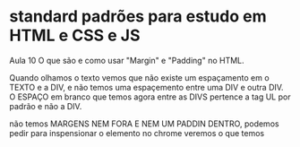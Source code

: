 # standard padrões para estudo em HTML e CSS e JS

Aula 10 O que são e como usar "Margin" e "Padding" no HTML.


Quando olhamos o texto vemos que não existe um espaçamento em o TEXTO e a DIV, e não temos uma espaçemento entre uma DIV e outra DIV. O ESPAÇO em branco  que temos agora entre as DIVS pertence a tag UL por padrão e não a DIV. 

não temos MARGENS NEM FORA  E NEM UM PADDIN DENTRO,  podemos pedir para inspensionar  o elemento  no chrome veremos o que temos